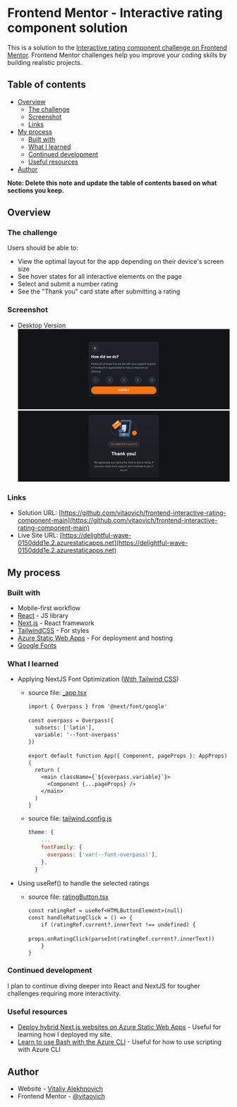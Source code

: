 # Frontend Mentor - Interactive rating component solution

This is a solution to the [Interactive rating component challenge on Frontend Mentor](https://www.frontendmentor.io/challenges/interactive-rating-component-koxpeBUmI). Frontend Mentor challenges help you improve your coding skills by building realistic projects. 

## Table of contents

- [Overview](#overview)
  - [The challenge](#the-challenge)
  - [Screenshot](#screenshot)
  - [Links](#links)
- [My process](#my-process)
  - [Built with](#built-with)
  - [What I learned](#what-i-learned)
  - [Continued development](#continued-development)
  - [Useful resources](#useful-resources)
- [Author](#author)

**Note: Delete this note and update the table of contents based on what sections you keep.**

## Overview

### The challenge

Users should be able to:

- View the optimal layout for the app depending on their device's screen size
- See hover states for all interactive elements on the page
- Select and submit a number rating
- See the "Thank you" card state after submitting a rating

### Screenshot

- Desktop Version
![Desktop](./images/desktop-screenshot.png)
![Desktop Submit](./images/desktop-screenshot-submit.png)

### Links

- Solution URL: [https://github.com/vitaovich/frontend-interactive-rating-component-main](https://github.com/vitaovich/frontend-interactive-rating-component-main)
- Live Site URL: [https://delightful-wave-0150ddd1e.2.azurestaticapps.net](https://delightful-wave-0150ddd1e.2.azurestaticapps.net)

## My process

### Built with

- Mobile-first workflow
- [React](https://reactjs.org/) - JS library
- [Next.js](https://nextjs.org/) - React framework
- [TailwindCSS](https://tailwindcss.com) - For styles
- [Azure Static Web Apps](https://azure.microsoft.com/en-us/products/app-service/static) - For deployment and hosting
- [Google Fonts](https://fonts.google.com/specimen/Overpass)

### What I learned

- Applying NextJS Font Optimization ([With Tailwind CSS](https://nextjs.org/docs/basic-features/font-optimization#with-tailwind-css))

  - source file: [_app.tsx](https://github.com/vitaovich/frontend-interactive-rating-component-main/blob/main/pages/_app.tsx)
    ```tsx
    import { Overpass } from '@next/font/google'

    const overpass = Overpass({
      subsets: ['latin'],
      variable: '--font-overpass'
    })

    export default function App({ Component, pageProps }: AppProps) {
      return (
        <main className={`${overpass.variable}`}>
          <Component {...pageProps} />
        </main>
      )
    }
    ```
  - source file: [tailwind.config.js](https://github.com/vitaovich/frontend-interactive-rating-component-main/blob/main/tailwind.config.js)
    ```js
    theme: {
        ...
        fontFamily: {
          overpass: ['var(--font-overpass)'],
        },
      }
    ```

- Using useRef() to handle the selected ratings
  - source file: [ratingButton.tsx](https://github.com/vitaovich/frontend-interactive-rating-component-main/blob/main/components/ratingButton.tsx)
    ```tsx
    const ratingRef = useRef<HTMLButtonElement>(null)
    const handleRatingClick = () => {
        if (ratingRef.current?.innerText !== undefined) {
            props.onRatingClick(parseInt(ratingRef.current?.innerText))
        }
    }
    ```
### Continued development

I plan to continue diving deeper into React and NextJS for tougher challenges requiring more interactivity.

### Useful resources

- [Deploy hybrid Next.js websites on Azure Static Web Apps](https://learn.microsoft.com/en-us/azure/static-web-apps/deploy-nextjs-hybrid) - Useful for learning how I deployed my site.
- [Learn to use Bash with the Azure CLI](https://learn.microsoft.com/en-us/cli/azure/azure-cli-learn-bash) - Useful for how to use scripting with Azure CLI

## Author

- Website - [Vitaliy Alekhnovich](https://www.vitoal.com)
- Frontend Mentor - [@vitaovich](https://www.frontendmentor.io/profile/vitaovich)